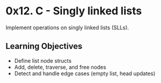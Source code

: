 # 0x12. C - Singly linked lists

Implement operations on singly linked lists (SLLs).

## Learning Objectives
- Define list node structs
- Add, delete, traverse, and free nodes
- Detect and handle edge cases (empty list, head updates)
